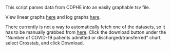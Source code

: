 This script parses data from CDPHE into an easily graphable tsv file.

View linear graphs [here](https://docs.google.com/spreadsheets/d/1dfP3WLeU9T2InpIzNyo65R8d_e7NpPea9zKaldEdYRA/edit?usp=sharing) and log graphs [here](https://docs.google.com/spreadsheets/d/1UjUofAjpKVNX3IhlRKx-Ah-Egf-Zn8TesmsmbP-7gWU/edit?usp=sharing).

There currently is not a way to automatically fetch one of the datasets, so it has to be manually grabbed from [here](https://covid19.colorado.gov/hospital-data). Click the download button under the "Number of COVID-19 patients admitted or discharged/transferred" chart, select Crosstab, and click Download.